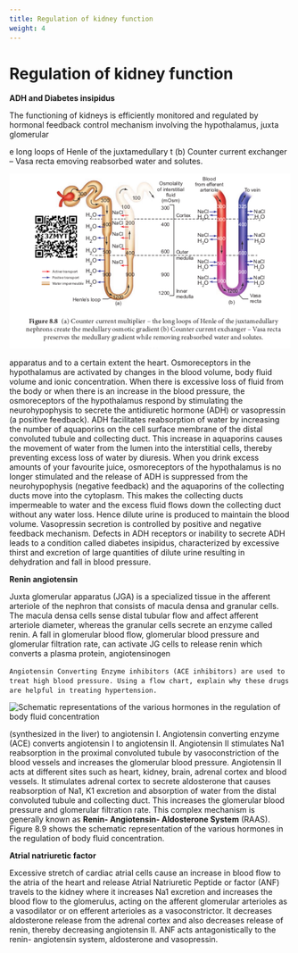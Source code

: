 ```yaml
---
title: Regulation of kidney function
weight: 4
---
```


# Regulation of kidney function


**ADH and Diabetes insipidus**

The functioning of kidneys is efficiently monitored and regulated by hormonal feedback control mechanism involving the hypothalamus, juxta glomerular

e long loops of Henle of the juxtamedullary t (b) Counter current exchanger – Vasa recta emoving reabsorbed water and solutes.

![(b) Counter current exchanger – Vasa recta preserves the medullary gradient while removing reabsorbed water and solutes.](../8.8.png)


apparatus and to a certain extent the heart. Osmoreceptors in the hypothalamus are activated by changes in the blood volume, body fluid volume and ionic concentration. When there is excessive loss of fluid from the body or when there is an increase in the blood pressure, the osmoreceptors of the hypothalamus respond by stimulating the neurohypophysis to secrete the antidiuretic hormone (ADH) or vasopressin (a positive feedback). ADH facilitates reabsorption of water by increasing the number of aquaporins on the cell surface membrane of the distal convoluted tubule and collecting duct. This increase in aquaporins causes the movement of water from the lumen into the interstitial cells, thereby preventing excess loss of water by diuresis. When you drink excess amounts of your favourite juice, osmoreceptors of the hypothalamus is no longer stimulated and the release of ADH is suppressed from the neurohypophysis (negative feedback) and the aquaporins of the collecting ducts move into the cytoplasm. This makes the collecting ducts impermeable to water and the excess fluid flows down the collecting duct without any water loss. Hence dilute urine is produced to maintain the blood volume. Vasopressin secretion is controlled by positive and negative feedback mechanism. Defects in ADH receptors or inability to secrete ADH leads to a condition called diabetes insipidus, characterized by excessive thirst and excretion of large quantities of dilute urine resulting in dehydration and fall in blood pressure.

**Renin angiotensin**

Juxta glomerular apparatus (JGA) is a specialized tissue in the afferent arteriole of the nephron that consists of macula densa and granular cells. The macula densa cells sense distal tubular flow and affect afferent arteriole diameter, whereas the granular cells secrete an enzyme called renin. A fall in glomerular blood flow, glomerular blood pressure and glomerular filtration rate, can activate JG cells to release renin which converts a plasma protein, angiotensinogen


```Angiotensin Converting Enzyme inhibitors (ACE inhibitors) are used to treat high blood pressure. Using a flow chart, explain why these drugs are helpful in treating hypertension.```

![Schematic representations of the various hormones in the regulation of body fluid concentration](../8.9.png)


(synthesized in the liver) to angiotensin I. Angiotensin converting enzyme (ACE) converts angiotensin I to angiotensin II. Angiotensin II stimulates Na1 reabsorption in the proximal convoluted tubule by vasoconstriction of the blood vessels and increases the glomerular blood pressure. Angiotensin II acts at different sites such as heart, kidney, brain, adrenal cortex and blood vessels. It stimulates adrenal cortex to secrete aldosterone that causes reabsorption of Na1, K1 excretion and absorption of water from the distal convoluted tubule and collecting duct. This increases the glomerular blood pressure and glomerular filtration rate. This complex mechanism is generally known as **Renin- Angiotensin- Aldosterone System** (RAAS). Figure 8.9 shows the schematic representation of the various hormones in the regulation of body fluid concentration.

**Atrial natriuretic factor**

Excessive stretch of cardiac atrial cells cause an increase in blood flow to the atria of the heart and release Atrial Natriuretic Peptide or factor (ANF) travels to the kidney where it increases Na1 excretion and increases the blood flow to the glomerulus, acting on the afferent glomerular arterioles as a vasodilator or on efferent arterioles as a vasoconstrictor. It decreases aldosterone release from the adrenal cortex and also decreases release of renin, thereby decreasing angiotensin II. ANF acts antagonistically to the renin- angiotensin system, aldosterone and vasopressin.